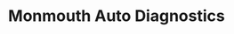 ---
title: "Monmouth Auto Diagnostics"
url: /ocean-township/monmouth-auto-diagnostics/
shop: car repair
---
